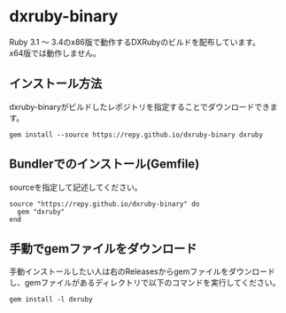 # dxruby-binary

Ruby 3.1 ～ 3.4のx86版で動作するDXRubyのビルドを配布しています。  
x64版では動作しません。

## インストール方法

dxruby-binaryがビルドしたレポジトリを指定することでダウンロードできます。

```
gem install --source https://repy.github.io/dxruby-binary dxruby
```

## Bundlerでのインストール(Gemfile)

sourceを指定して記述してください。

```
source "https://repy.github.io/dxruby-binary" do
  gem "dxruby"
end
```

## 手動でgemファイルをダウンロード

手動インストールしたい人は右のReleasesからgemファイルをダウンロードし、gemファイルがあるディレクトリで以下のコマンドを実行してください。

```
gem install -l dxruby
```
